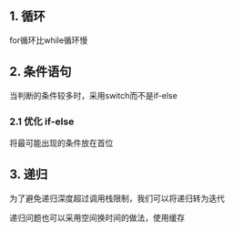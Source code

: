 ## 1. 循环

for循环比while循环慢

## 2. 条件语句

当判断的条件较多时，采用switch而不是if-else

### 2.1 优化 if-else

将最可能出现的条件放在首位

## 3. 递归

为了避免递归深度超过调用栈限制，我们可以将递归转为迭代

递归问题也可以采用空间换时间的做法，使用缓存